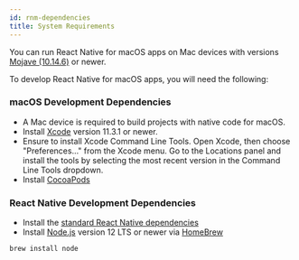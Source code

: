 ```yaml
---
id: rnm-dependencies
title: System Requirements
---
```


You can run React Native for macOS apps on Mac devices with versions [Mojave (10.14.6)](https://apps.apple.com/us/app/macos-mojave/id1398502828?ls=1&mt=12) or newer.

To develop React Native for macOS apps, you will need the following:

### macOS Development Dependencies
- A Mac device is required to build projects with native code for macOS.
- Install [Xcode](https://apps.apple.com/us/app/xcode/id497799835?mt=12) version 11.3.1 or newer.
- Ensure to install Xcode Command Line Tools. Open Xcode, then choose "Preferences..." from the Xcode menu. Go to the Locations panel and install the tools by selecting the most recent version in the Command Line Tools dropdown.
- Install [CocoaPods](https://guides.cocoapods.org/using/getting-started.html)

### React Native Development Dependencies
- Install the [standard React Native dependencies](https://reactnative.dev/docs/getting-started#node-python2-jdk)
- Install [Node.js](https://nodejs.org) version 12 LTS or newer via [HomeBrew](https://brew.sh/)
```
brew install node
```
